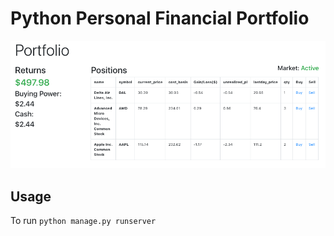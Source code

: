 # Python Personal Financial Portfolio
![Finport Home Image](images/finport_home.png)

## Usage

To run
```python manage.py runserver```
